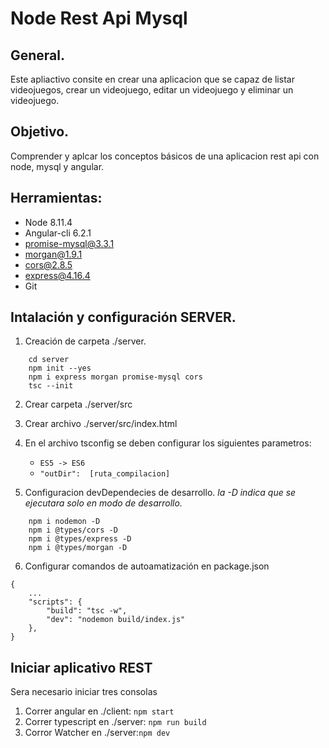 # Node Rest Api Mysql

## General.
Este apliactivo consite en crear una aplicacion que se capaz de listar videojuegos, crear un videojuego, editar un videojuego y eliminar un videojuego.

## Objetivo.
Comprender y aplcar los conceptos básicos de una aplicacion rest api con node, mysql y angular.

## Herramientas:
+ Node 8.11.4
+ Angular-cli 6.2.1
+ promise-mysql@3.3.1
+ morgan@1.9.1
+ cors@2.8.5
+ express@4.16.4
+ Git

## Intalación y configuración SERVER.

1. Creación de carpeta ./server.
```
    cd server
    npm init --yes
    npm i express morgan promise-mysql cors
    tsc --init
```

2. Crear carpeta ./server/src

3. Crear archivo ./server/src/index.html

4. En el archivo tsconfig se deben configurar los siguientes parametros:
    * `ES5 -> ES6`
    * `"outDir":  [ruta_compilacion]`

5. Configuracion devDependecies de desarrollo. *_la -D indica que se ejecutara solo en modo de desarrollo._*
```
    npm i nodemon -D
    npm i @types/cors -D
    npm i @types/express -D
    npm i @types/morgan -D
```

6. Configurar comandos de autoamatización en package.json
``` 
{
    ...
    "scripts": {
        "build": "tsc -w",
        "dev": "nodemon build/index.js"
    },
}
```

## Iniciar aplicativo REST
Sera necesario iniciar tres consolas
1. Correr angular en ./client: `npm start`
2. Correr typescript en ./server: `npm run build`
3. Corror Watcher en ./server:`npm dev`